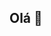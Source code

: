 ## Olá 👋

<!--
**murilo20008/murilo20008** é um repositório ✨ _especial_ ✨ porque seu `README.md` (este arquivo) aparece em seu perfil do GitHub.

Aqui estão algumas ideias para você começar:

- 🔭 Atualmente estou só estudando.
- 👯 Procuro aprender mais sobre programação.
- 💬 Adoro conversar sobre ciencias, gemes, politica, etc.
- 😄 Pronomes: ele dele.
